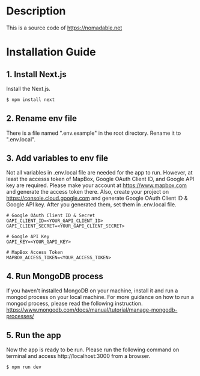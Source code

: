 # Description

This is a source code of https://nomadable.net

# Installation Guide

## 1. Install Next.js

Install the Next.js.

```bash
$ npm install next
```

## 2. Rename env file

There is a file named ".env.example" in the root directory. Rename it to ".env.local".

## 3. Add variables to env file

Not all variables in .env.local file are needed for the app to run. However, at least the accesss token of MapBox, Google OAuth Client ID, and Google API key are required. Please make your account at https://www.mapbox.com and generate the access token there. Also, create your project on https://console.cloud.google.com and generate Google OAuth Client ID & Google API key. After you generated them, set them in .env.local file.

```
# Google OAuth Client ID & Secret
GAPI_CLIENT_ID=<YOUR_GAPI_CLIENT_ID>
GAPI_CLIENT_SECRET=<YOUR_GAPI_CLIENT_SECRET>

# Google API Key
GAPI_KEY=<YOUR_GAPI_KEY>

# MapBox Access Token
MAPBOX_ACCESS_TOKEN=<YOUR_ACCESS_TOKEN>
```

## 4. Run MongoDB process

If you haven't installed MongoDB on your machine, install it and run a mongod process on your local machine. For more guidance on how to run a mongod process, please read the following instruction.
https://www.mongodb.com/docs/manual/tutorial/manage-mongodb-processes/

## 5. Run the app

Now the app is ready to be run. Please run the following command on terminal and access http://localhost:3000 from a browser.

```bash
$ npm run dev
```
